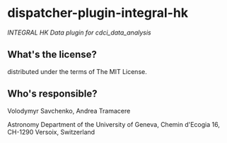dispatcher-plugin-integral-hk
==========================================
*INTEGRAL HK Data plugin for cdci_data_analysis*

What's the license?
-------------------

distributed under the terms of The MIT License.

Who's responsible?
-------------------
Volodymyr Savchenko, Andrea Tramacere

Astronomy Department of the University of Geneva, Chemin d'Ecogia 16, CH-1290 Versoix, Switzerland
